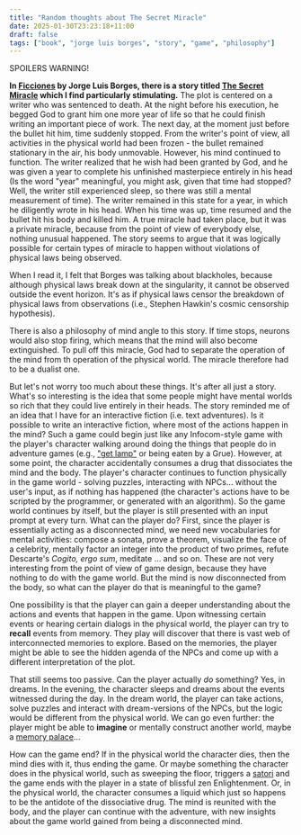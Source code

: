 ```yaml
---
title: "Random thoughts about The Secret Miracle"
date: 2025-01-30T23:23:18+11:00
draft: false
tags: ["book", "jorge luis borges", "story", "game", "philosophy"]
---
```


SPOILERS WARNING!

**In [Ficciones](https://en.wikipedia.org/wiki/Ficciones) by Jorge Luis Borges, there is a story titled [The Secret Miracle](https://en.wikipedia.org/wiki/The_Secret_Miracle) which I find particularly stimulating.**  The plot is centered on a writer who was sentenced to death.  At the night before his execution, he begged God to grant him one more year of life so that he could finish writing an important piece of work.  The next day, at the moment just before the bullet hit him, time suddenly stopped.  From the writer's point of view, all activities in the physical world had been frozen - the bullet remained stationary in the air, his body unmovable.  However, his mind continued to function.  The writer realized that he wish had been granted by God, and he was given a year to complete his unfinished masterpiece entirely in his head (Is the word "year" meaningful, you might ask, given that time had stopped?  Well, the writer still experienced sleep, so there was still a mental measurement of time).  The writer remained in this state for a year, in which he diligently wrote in his head.  When his time was up, time resumed and the bullet hit his body and killed him.  A true miracle had taken place, but it was a private miracle, because from the point of view of everybody else, nothing unusual happened.  The story seems to argue that it was logically possible for certain types of miracle to happen without violations of physical laws being observed. 

When I read it, I felt that Borges was talking about blackholes, because although physical laws break down at the singularity, it cannot be observed outside the event horizon. It's as if physical laws censor the breakdown of physical laws from observations (i.e., Stephen Hawkin's cosmic censorship hypothesis).

There is also a philosophy of mind angle to this story.  If time stops, neurons would also stop firing, which means that the mind will also become extinguished. To pull off this miracle, God had to separate the operation of the mind from th operation of the physical world.  The miracle therefore had to be a dualist one.

But let's not worry too much about these things.  It's after all just a story.  What's so interesting is the idea that some people might have mental worlds so rich that they could live entirely in their heads.  The story reminded me of an idea that I have for an interactive fiction (i.e. text adventures).  Is it possible to write an interactive fiction, where most of the actions happen in the mind?  Such a game could begin just like any Infocom-style game with the player's character walking around doing the things that people do in adventure games (e.g., ["get lamp"](https://en.wikipedia.org/wiki/Get_Lamp) or being eaten by a Grue).  However, at some point, the character accidentally consumes a drug that dissociates the mind and the body.  The player's character continues to function physically in the game world - solving puzzles, interacting with NPCs... without the user's input, as if nothing has happened (the character's actions have to be scripted by the programmer, or generated with an algorithm).  So the game world continues by itself, but the player is still presented with an input prompt at every turn.  What can the player do?  First, since the player is essentially acting as a disconnected mind, we need new vocabularies for mental activities: compose a sonata, prove a theorem, visualize the face of a celebrity, mentally factor an integer into the product of two primes, refute Descarte's _Cogito, ergo sum_, meditate ... and so on.  These are not very interesting from the point of view of game design, because they have nothing to do with the game world.  But the mind is now disconnected from the body, so what can the player do that is meaningful to the game?

One possibility is that the player can gain a deeper understanding about the actions and events that happen in the game.  Upon witnessing certain events or hearing certain dialogs in the physical world, the player can try to **recall** events from memory.  They play will discover that there is vast web of interconnected memories to explore.  Based on the memories, the player might be able to see the hidden agenda of the NPCs and come up with a different interpretation of the plot.  

That still seems too passive.  Can the player actually _do_ something?  Yes, in dreams.  In the evening, the character sleeps and dreams about the events witnessed during the day.  In the dream world, the player can take actions, solve puzzles and interact with dream-versions of the NPCs, but the logic would be different from the physical world.  We can go even further: the player might be able to **imagine** or mentally construct another world, maybe a [memory palace](https://en.wikipedia.org/wiki/Method_of_loci)... 

How can the game end?  If in the physical world the character dies, then the mind dies with it, thus ending the game. Or maybe something the character does in the physical world, such as sweeping the floor, triggers a [satori](https://en.wikipedia.org/wiki/Satori) and the game ends with the player in a state of blissful zen Enlightenment.  Or, in the physical world, the character consumes a liquid which just so happens to be the antidote of the dissociative drug.  The mind is reunited with the body, and the player can continue with the adventure, with new insights about the game world gained from being a disconnected mind.

